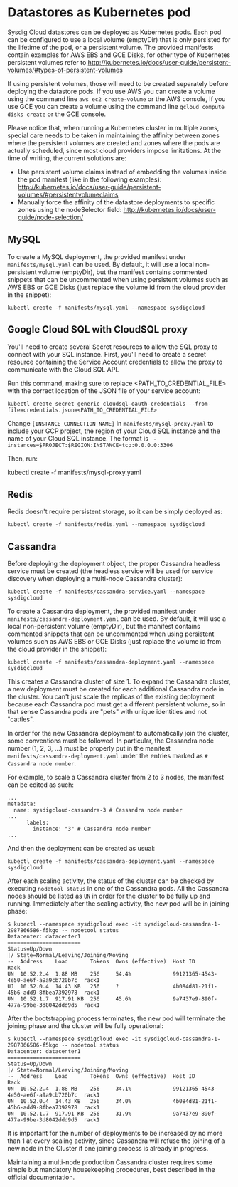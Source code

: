 # Datastores as Kubernetes pod

Sysdig Cloud datastores can be deployed as Kubernetes pods. Each pod can be configured to use a local volume (emptyDir) that is only persisted for the lifetime of the pod, or a persistent volume. The provided manifests contain examples for AWS EBS and GCE Disks, for other type of Kubernetes persistent volumes refer to http://kubernetes.io/docs/user-guide/persistent-volumes/#types-of-persistent-volumes

If using persistent volumes, those will need to be created separately before deploying the datastore pods.
If you use AWS you can create a volume using the command line `aws ec2 create-volume` or the AWS console, If you use GCE you can create a volume using the command line `gcloud compute disks create` or the GCE console.

Please notice that, when running a Kubernetes cluster in multiple zones, special care needs to be taken in maintaining the affinity between zones where the persistent volumes are created and zones where the pods are actually scheduled, since most cloud providers impose limitations. At the time of writing, the current solutions are:

- Use persistent volume claims instead of embedding the volumes inside the pod manifest (like in the following examples): http://kubernetes.io/docs/user-guide/persistent-volumes/#persistentvolumeclaims
- Manually force the affinity of the datastore deployments to specific zones using the nodeSelector field: http://kubernetes.io/docs/user-guide/node-selection/

## MySQL

To create a MySQL deployment, the provided manifest under `manifests/mysql.yaml` can be used. By default, it will use a local non-persistent volume (emptyDir), but the manifest contains commented snippets that can be uncommented when using persistent volumes such as AWS EBS or GCE Disks (just replace the volume id from the cloud provider in the snippet):

```
kubectl create -f manifests/mysql.yaml --namespace sysdigcloud
```
## Google Cloud SQL with CloudSQL proxy

You'll need to create several Secret resources to allow the SQL proxy to connect with your SQL instance. First, you'll need to create a secret resource containing the Service Account credentials to allow the proxy to communicate with the Cloud SQL API.

Run this command, making sure to replace <PATH_TO_CREDENTIAL_FILE> with the correct location of the JSON file of your service account:
```
kubectl create secret generic cloudsql-oauth-credentials --from-file=credentials.json=<PATH_TO_CREDENTIAL_FILE>
```
Change `[INSTANCE_CONNECTION_NAME]` in `manifests/mysql-proxy.yaml`  to include your GCP
project, the region of your Cloud SQL instance and the name
of your Cloud SQL instance. The format is
` -instances=$PROJECT:$REGION:INSTANCE=tcp:0.0.0.0:3306`

Then, run:

kubectl create -f manifests/mysql-proxy.yaml 


## Redis

Redis doesn't require persistent storage, so it can be simply deployed as:

```
kubectl create -f manifests/redis.yaml --namespace sysdigcloud
```

## Cassandra

Before deploying the deployment object, the proper Cassandra headless service must be created (the headless service will be used for service discovery when deploying a multi-node Cassandra cluster):

```
kubectl create -f manifests/cassandra-service.yaml --namespace sysdigcloud
```

To create a Cassandra deployment, the provided manifest under `manifests/cassandra-deployment.yaml` can be used. By default, it will use a local non-persistent volume (emptyDir), but the manifest contains commented snippets that can be uncommented when using persistent volumes such as AWS EBS or GCE Disks (just replace the volume id from the cloud provider in the snippet):

```
kubectl create -f manifests/cassandra-deployment.yaml --namespace sysdigcloud
```

This creates a Cassandra cluster of size 1. To expand the Cassandra cluster, a new deployment must be created for each additional Cassandra node in the cluster. You can't just scale the replicas of the existing deployment because each Cassandra pod must get a different persistent volume, so in that sense Cassandra pods are "pets" with unique identities and not "cattles".

In order for the new Cassandra deployment to automatically join the cluster, some conventions must be followed. In particular, the Cassandra node number (1, 2, 3, ...) must be properly put in the manifest `manifests/cassandra-deployment.yaml` under the entries marked as `# Cassandra node number`.

For example, to scale a Cassandra cluster from 2 to 3 nodes, the manifest can be edited as such:

```
...
metadata:
  name: sysdigcloud-cassandra-3 # Cassandra node number
...
      labels:
        instance: "3" # Cassandra node number
...
```

And then the deployment can be created as usual:

```
kubectl create -f manifests/cassandra-deployment.yaml --namespace sysdigcloud
```

After each scaling activity, the status of the cluster can be checked by executing `nodetool status` in one of the Cassandra pods. All the Cassandra nodes should be listed as `UN` in order for the cluster to be fully up and running. Immediately after the scaling activity, the new pod will be in joining phase:

```
$ kubectl --namespace sysdigcloud exec -it sysdigcloud-cassandra-1-2987866586-f5kgo -- nodetool status
Datacenter: datacenter1
=======================
Status=Up/Down
|/ State=Normal/Leaving/Joining/Moving
--  Address    Load       Tokens  Owns (effective)  Host ID                               Rack
UN  10.52.2.4  1.88 MB    256     54.4%             99121365-4543-4e50-ae6f-a9a9cb720b7c  rack1
UJ  10.52.0.4  14.43 KB   256     ?                 4b084d81-21f1-45b6-add9-8fbea7392978  rack1
UN  10.52.1.7  917.91 KB  256     45.6%             9a7437e9-890f-477a-99be-3d8042ddd9d5  rack1
```

After the bootstrapping process terminates, the new pod will terminate the joining phase and the cluster will be fully operational:

```
$ kubectl --namespace sysdigcloud exec -it sysdigcloud-cassandra-1-2987866586-f5kgo -- nodetool status
Datacenter: datacenter1
=======================
Status=Up/Down
|/ State=Normal/Leaving/Joining/Moving
--  Address    Load       Tokens  Owns (effective)  Host ID                               Rack
UN  10.52.2.4  1.88 MB    256     34.1%             99121365-4543-4e50-ae6f-a9a9cb720b7c  rack1
UN  10.52.0.4  14.43 KB   256     34.0%             4b084d81-21f1-45b6-add9-8fbea7392978  rack1
UN  10.52.1.7  917.91 KB  256     31.9%             9a7437e9-890f-477a-99be-3d8042ddd9d5  rack1
```

It is important for the number of deployments to be increased by no more than 1 at every scaling activity, since Cassandra will refuse the joining of a new node in the Cluster if one joining process is already in progress. 

Maintaining a multi-node production Cassandra cluster requires some simple but mandatory housekeeping procedures, best described in the official documentation.
